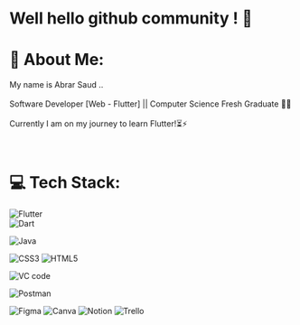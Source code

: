 
 # Well hello github community ! 👋

# 🦋 About Me:
My name is Abrar Saud ..<br>
<br> Software Developer [Web - Flutter] || Computer Science Fresh Graduate 👩‍💻
<br>
<br>Currently I am on my journey to learn Flutter!⏳⚡ <br>

<br>

# 💻 Tech Stack:
![Flutter](https://img.shields.io/badge/Flutter-%2302569B.svg?style=for-the-badge&logo=Flutter&logoColor=white) 	
![Dart](https://img.shields.io/badge/dart-%230175C2.svg?style=for-the-badge&logo=dart&logoColor=white) 

![Java](https://img.shields.io/badge/java-%23ED8B00.svg?style=for-the-badge&logo=java&logoColor=white) 

![CSS3](https://img.shields.io/badge/css3-%231572B6.svg?style=for-the-badge&logo=css3&logoColor=white) 
![HTML5](https://img.shields.io/badge/HTML5-E34F26?style=for-the-badge&logo=html5&logoColor=white) 


![VC code](https://img.shields.io/badge/VSCode-0078D4?style=for-the-badge&logo=visual%20studio%20code&logoColor=white) 

![Postman](https://img.shields.io/badge/Postman-FF6C37?style=for-the-badge&logo=postman&logoColor=white)

![Figma](https://img.shields.io/badge/figma-%23F24E1E.svg?style=for-the-badge&logo=figma&logoColor=white) 
![Canva](https://img.shields.io/badge/Canva-%2300C4CC.svg?style=for-the-badge&logo=Canva&logoColor=white)
![Notion](https://img.shields.io/badge/Notion-%23000000.svg?style=for-the-badge&logo=notion&logoColor=white) 
![Trello](https://img.shields.io/badge/Trello-%23026AA7.svg?style=for-the-badge&logo=Trello&logoColor=white)

